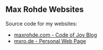 ## Max Rohde Websites

Source code for my websites:

- [maxrohde.com - Code of Joy Blog](https://maxrohde.com)
- [mxro.de - Personal Web Page](https://mxro.de)
